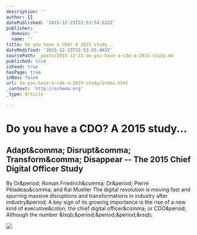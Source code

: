 ```yaml
---
description: ''
author: []
datePublished: '2015-12-23T22:53:54.622Z'
publisher:
  domain: ''
  name: ''
title: Do you have a CDO? A 2015 study...
dateModified: '2015-12-23T22:53:25.463Z'
sourcePath: _posts/2015-12-23-do-you-have-a-cdo-a-2015-study.md
published: true
inFeed: true
hasPage: true
inNav: false
url: do-you-have-a-cdo-a-2015-study/index.html
_context: 'http://schema.org'
_type: Article

---
```

# Do you have a CDO? A 2015 study...

<article style=""><h1>Adapt&amp;comma; Disrupt&amp;comma; Transform&amp;comma; Disappear -- The 2015 Chief Digital Officer Study</h1><p>By Dr&amp;period; Roman Friedrich&amp;comma; Dr&amp;period; Pierre Péladeau&amp;comma; and Kai Mueller The digital revolution is moving fast and spurring massive disruptions and transformations in industry after industry&amp;period; A key sign of its growing importance is the rise of a new kind of executive&amp;colon; the chief digital officer&amp;comma; or CDO&amp;period; Although the number &amp;lsqb;&amp;period;&amp;period;&amp;period;&amp;rsqb;</p><img src="http://images.forbes.com/media/assets/forbes_1200x1200.jpg" /></article>
